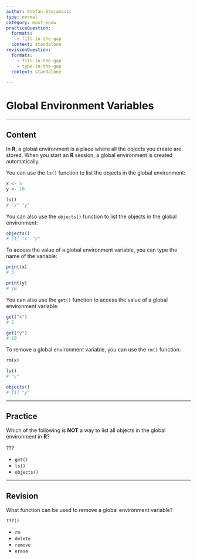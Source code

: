 ```yaml
---
author: Stefan-Stojanovic
type: normal
category: must-know
practiceQuestion:
  formats:
    - fill-in-the-gap
  context: standalone
revisionQuestion:
  formats:
    - fill-in-the-gap
    - type-in-the-gap
  context: standalone

---
```


# Global Environment Variables

---

## Content

In **R**, a global environment is a place where all the objects you create are stored. When you start an **R** session, a global environment is created automatically.

You can use the `ls()` function to list the objects in the global environment:
```r
x <- 5
y <- 10

ls()
# "x" "y"
```

You can also use the `objects()` function to list the objects in the global environment:

```r
objects()
# [1] "x" "y"
```

To access the value of a global environment variable, you can type the name of the variable:

```r
print(x)
# 5

print(y)
# 10
```

You can also use the `get()` function to access the value of a global environment variable:
```r
get("x")
# 5

get("y")
# 10
```

To remove a global environment variable, you can use the `rm()` function:
```r
rm(x)

ls()
# "y"

objects()
# [1] "y"
```

---
## Practice

Which of the following is **NOT** a way to list all objects in the global environment in **R**?

???

- `get()`
- `ls()`
- `objects()`


---
## Revision

What function can be used to remove a global environment variable?

```r
???()
```

- `rm`
- `delete`
- `remove`
- `erase`